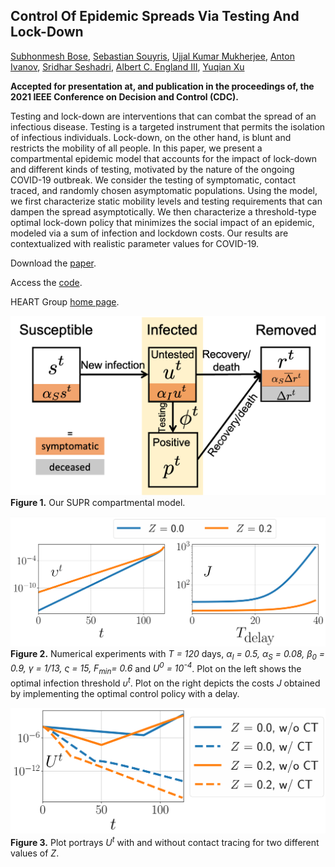 ## Control Of Epidemic Spreads Via Testing And Lock-Down

[Subhonmesh Bose](https://ece.illinois.edu/about/directory/faculty/boses),
[Sebastian Souyris](https://giesbusiness.illinois.edu/profile/sebastian-souyris),
[Ujjal Kumar Mukherjee](https://giesbusiness.illinois.edu/profile/ujjal-mukherjee),
[Anton Ivanov](https://giesbusiness.illinois.edu/profile/anton-ivanov),
[Sridhar Seshadri](https://giesbusiness.illinois.edu/profile/sridhar-seshadri),
[Albert C. England III](https://providers.osfhealthcare.org/provider/Albert+C.+England/1465363),
[Yuqian Xu](https://sites.google.com/site/lillianyuqian/home)

**Accepted for presentation at, and publication in the proceedings of, the 2021 IEEE Conference on Decision and Control (CDC).**

Testing and lock-down are interventions that can combat the spread of an infectious disease. Testing is a targeted instrument that permits the isolation of infectious individuals. Lock-down, on the other hand, is blunt and restricts the mobility of all people. In this paper, we present a compartmental epidemic model that accounts for the impact of lock-down and different kinds of testing, motivated by the nature of the ongoing COVID-19 outbreak. We consider the testing of symptomatic, contact traced, and randomly chosen asymptomatic populations. Using the model, we first characterize static mobility levels and testing requirements that can dampen the spread asymptotically. We then characterize a threshold-type optimal lock-down policy that minimizes the social impact of an epidemic, modeled via a sum of infection and lockdown costs. Our results are contextualized with realistic parameter values for COVID-19.

Download the [paper](http://boses.ece.illinois.edu/files/COVID19_testlockdown.pdf).

Access the [code](/Notebooks/lockdown_cdc.ipynb).

HEART Group [home page](https://heart-analytics.github.io/Home/).


![Figure 1 Our compartmental model](Figures/supr.png)
**Figure 1.** Our SUPR compartmental model.

![Figure 2](Figures/fig2.png)
**Figure 2.** Numerical experiments with *T = 120* days, *α<sub>I</sub> = 0.5, α<sub>S</sub> = 0.08, β<sub>0</sub> = 0.9, γ = 1/13, ς = 15, F<sub>min</sub>= 0.6* and *U<sup>0</sup> = 10<sup>-4</sup>*. Plot on the left shows the optimal infection threshold *υ<sup>t</sup>*. Plot on the right depicts the costs *J* obtained by implementing the optimal control policy with a delay.

![Figure 3](Figures/fig3.png)
**Figure 3.** Plot portrays *U<sup>t</sup>* with and without contact tracing for two different values of *Z*.
